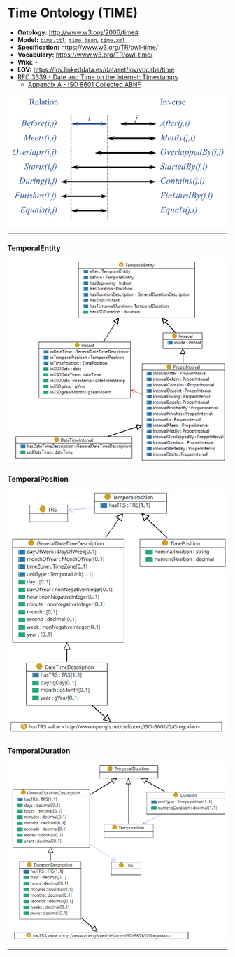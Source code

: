 # Time Ontology (TIME)

- **Ontology:** http://www.w3.org/2006/time#
- **Model:** [`time.ttl`](local/time.ttl), [`time.json`](local/time.json), [`time.xml`](local/time.xml)
- **Specification:** https://www.w3.org/TR/owl-time/
- **Vocabulary:** https://www.w3.org/TR/owl-time/
- **Wiki:** -
- **LOV:** https://lov.linkeddata.es/dataset/lov/vocabs/time
- [RFC 3339 - Date and Time on the Internet: Timestamps](https://datatracker.ietf.org/doc/html/rfc3339)
    - [Appendix A - ISO 8601 Collected ABNF](https://datatracker.ietf.org/doc/html/rfc3339#appendix-A)

![](images/interval-relations.original.png)

---

### TemporalEntity

![](images/TemporalEntity.original.png)

### TemporalPosition

![](images/TemporalPosition.original.png)

### TemporalDuration

![](images/TemporalDuration.original.png)

---
